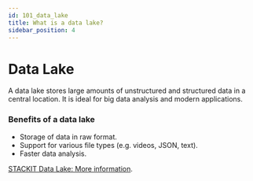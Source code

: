 ```yaml
---
id: 101_data_lake
title: What is a data lake?
sidebar_position: 4
---
```


# Data Lake

A data lake stores large amounts of unstructured and structured data in a central location. It is ideal for big data analysis and modern applications.

### Benefits of a data lake
- Storage of data in raw format.
- Support for various file types (e.g. videos, JSON, text).
- Faster data analysis.

[STACKIT Data Lake: More information](https://stackit.de/data-lake).